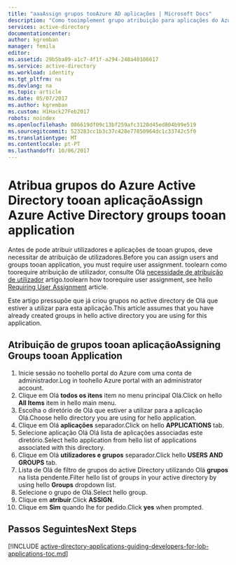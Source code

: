 ```yaml
---
title: "aaaAssign grupos tooAzure AD aplicações | Microsoft Docs"
description: "Como tooimplement grupo atribuição para aplicações do Azure."
services: active-directory
documentationcenter: 
author: kgremban
manager: femila
editor: 
ms.assetid: 29b5ba89-a1c7-4f1f-a294-248a40106617
ms.service: active-directory
ms.workload: identity
ms.tgt_pltfrm: na
ms.devlang: na
ms.topic: article
ms.date: 05/07/2017
ms.author: kgremban
ms.custom: H1Hack27Feb2017
robots: noindex
ms.openlocfilehash: 086619df09c13bf259afc3128d45ed804b99e519
ms.sourcegitcommit: 523283cc1b3c37c428e77850964dc1c33742c5f0
ms.translationtype: MT
ms.contentlocale: pt-PT
ms.lasthandoff: 10/06/2017
---
```

# <a name="assign-azure-active-directory-groups-tooan-application"></a><span data-ttu-id="5ac67-103">Atribua grupos do Azure Active Directory tooan aplicação</span><span class="sxs-lookup"><span data-stu-id="5ac67-103">Assign Azure Active Directory groups tooan application</span></span>
<span data-ttu-id="5ac67-104">Antes de pode atribuir utilizadores e aplicações de tooan grupos, deve necessitar de atribuição de utilizadores.</span><span class="sxs-lookup"><span data-stu-id="5ac67-104">Before you can assign users and groups tooan application, you must require user assignment.</span></span> <span data-ttu-id="5ac67-105">toolearn como toorequire atribuição de utilizador, consulte Olá [necessidade de atribuição de utilizador](active-directory-applications-guiding-developers-requiring-user-assignment.md) artigo.</span><span class="sxs-lookup"><span data-stu-id="5ac67-105">toolearn how toorequire user assignment, see hello [Requiring User Assignment](active-directory-applications-guiding-developers-requiring-user-assignment.md) article.</span></span>

<span data-ttu-id="5ac67-106">Este artigo pressupõe que já criou grupos no active directory de Olá que estiver a utilizar para esta aplicação.</span><span class="sxs-lookup"><span data-stu-id="5ac67-106">This article assumes that you have already created groups in hello active directory you are using for this application.</span></span>

## <a name="assigning-groups-tooan-application"></a><span data-ttu-id="5ac67-107">Atribuição de grupos tooan aplicação</span><span class="sxs-lookup"><span data-stu-id="5ac67-107">Assigning Groups tooan Application</span></span>
1. <span data-ttu-id="5ac67-108">Inicie sessão no toohello portal do Azure com uma conta de administrador.</span><span class="sxs-lookup"><span data-stu-id="5ac67-108">Log in toohello Azure portal with an administrator account.</span></span>
2. <span data-ttu-id="5ac67-109">Clique em Olá **todos os itens** item no menu principal Olá.</span><span class="sxs-lookup"><span data-stu-id="5ac67-109">Click on hello **All Items** item in hello main menu.</span></span>
3. <span data-ttu-id="5ac67-110">Escolha o diretório de Olá que estiver a utilizar para a aplicação Olá.</span><span class="sxs-lookup"><span data-stu-id="5ac67-110">Choose hello directory you are using for hello application.</span></span>
4. <span data-ttu-id="5ac67-111">Clique em Olá **aplicações** separador.</span><span class="sxs-lookup"><span data-stu-id="5ac67-111">Click on hello **APPLICATIONS** tab.</span></span>
5. <span data-ttu-id="5ac67-112">Selecione aplicação Olá Olá lista de aplicações associadas este diretório.</span><span class="sxs-lookup"><span data-stu-id="5ac67-112">Select hello application from hello list of applications associated with this directory.</span></span>
6. <span data-ttu-id="5ac67-113">Clique em Olá **utilizadores e grupos** separador.</span><span class="sxs-lookup"><span data-stu-id="5ac67-113">Click hello **USERS AND GROUPS** tab.</span></span>
7. <span data-ttu-id="5ac67-114">Lista de Olá de filtro de grupos do active Directory utilizando Olá **grupos** na lista pendente.</span><span class="sxs-lookup"><span data-stu-id="5ac67-114">Filter hello list of groups in your active directory by using hello **Groups** dropdown list.</span></span>
8. <span data-ttu-id="5ac67-115">Selecione o grupo de Olá.</span><span class="sxs-lookup"><span data-stu-id="5ac67-115">Select hello group.</span></span>
9. <span data-ttu-id="5ac67-116">Clique em **atribuir**.</span><span class="sxs-lookup"><span data-stu-id="5ac67-116">Click **ASSIGN**.</span></span>
10. <span data-ttu-id="5ac67-117">Clique em **Sim** quando lhe for pedido.</span><span class="sxs-lookup"><span data-stu-id="5ac67-117">Click **yes** when prompted.</span></span>

## <a name="next-steps"></a><span data-ttu-id="5ac67-118">Passos Seguintes</span><span class="sxs-lookup"><span data-stu-id="5ac67-118">Next Steps</span></span>
[!INCLUDE [active-directory-applications-guiding-developers-for-lob-applications-toc.md](../../includes/active-directory-applications-guiding-developers-for-lob-applications-toc.md)]
